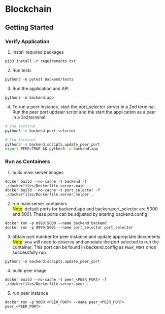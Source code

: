 # Blockchain

## Getting Started
### Verify Application
1. Install required packages
```
pip3 install -r requirements.txt
```
2. Run tests
```
python3 -m pytest backend/tests
```
3. Run the application and API
```
python3 -m backend.app
```
4. To run a peer instance, start the port_selector server in a 2nd terminal. Run the peer port updater script and the start the application as a peer in a 3rd terminal.
```sh
# 2nd terminal
python3 -m backend.port_selector

# 3rd terminal
python3 -m backend.scripts.update_peer_port
export PEER=TRUE && python3 -m backend.app
```

### Run as Containers
1. build main server images
```
docker build --no-cache -t backend -f ./dockerfiles/Dockerfile.server.main .
docker build --no-cache -t port_selector -f ./dockerfiles/Dockerfile.server.helper .
```
2. run main server containers <br>
<mark>Note</mark>: default ports for backend.app and backen.port_selector are 5000 and 5001. These ports can be adjusted by altering backend.config
```
docker run -p 8998:5000 --name backend backend
docker run -p 8999:5001 --name port_selector port_selector
```
3. obtain port number for peer instance and update appropriate documents <br>
<mark>Note</mark>: you will need to observe and annotate the port selected to run the container. This port can be found in backend.config as `PEER_PORT` once successfully run
```
python3 -m backend.scripts.update_peer_port
```
4. build peer image
```
docker build --no-cache -t peer_<PEER_PORT> -f ./dockerfiles/Dockerfile.server.peer .
```
5. run peer instance
```
docker run -p 9000:<PEER_PORT> --name peer_<PEER_PORT> peer_<PEER_PORT>
```
